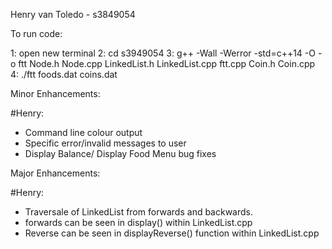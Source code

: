 Henry van Toledo - s3849054



To run code:

1: open new terminal
2: cd s3949054
3: g++ -Wall -Werror -std=c++14 -O -o ftt Node.h Node.cpp LinkedList.h LinkedList.cpp ftt.cpp Coin.h Coin.cpp
4: ./ftt foods.dat coins.dat

Minor Enhancements:

#Henry:
- Command line colour output
- Specific error/invalid messages to user
- Display Balance/ Display Food Menu bug fixes

Major Enhancements:

#Henry:
- Traversale of LinkedList from forwards and backwards.
- forwards can be seen in display() within LinkedList.cpp
- Reverse can be seen in displayReverse() function within LinkedList.cpp
